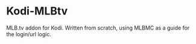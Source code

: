 Kodi-MLBtv
==========

MLB.tv addon for Kodi. Written from scratch, using MLBMC as a guide for the login/url logic.
